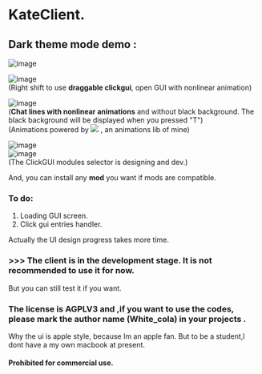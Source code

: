   # KateClient.
## Dark theme mode demo  :       
![image](https://user-images.githubusercontent.com/47351250/161268871-2dea5bf0-0008-4575-a8c9-0e26c3e9278b.png)     

![image](https://user-images.githubusercontent.com/47351250/161271090-3ab4b32b-eff2-4694-b96d-a4ea6e4d2e80.png)    
(Right shift to use **draggable clickgui**, open GUI with nonlinear animation)  

![image](https://user-images.githubusercontent.com/47351250/161271248-21d89261-a13d-4aae-8d6e-23650dd0fcc8.png)    
(**Chat lines with nonlinear animations** and without black background. The black background will be displayed when you pressed "T")   
(Animations powered by [![](https://img.shields.io/badge/itscola-AnimationLib-blue.svg)](https://github.com/itscola/AnimationLib)   , an animations lib of mine)

![image](https://user-images.githubusercontent.com/47351250/162371391-749a7327-b73d-495a-a4c5-e1a5239a42e2.png)    
![image](https://user-images.githubusercontent.com/47351250/162371149-5c0518f7-63f2-4b99-a115-8b4b7caad78c.png)          
(The ClickGUI modules selector is designing and dev.)

And, you can install any **mod** you want if mods are compatible.

### To do:
1. Loading GUI screen.   
2. Click gui entries handler.

Actually the UI design progress takes more time.

### >>> The client is in the development stage. It is not recommended to use it for now.
But you can still test it if you want.

### The license is AGPLV3 and ,if you want to use the codes, please mark the author name (White_cola) in your projects .
Why the ui is apple style, because Im an apple fan.   But to be a student,I dont have a my own macbook at present.       

#### Prohibited for commercial use.
